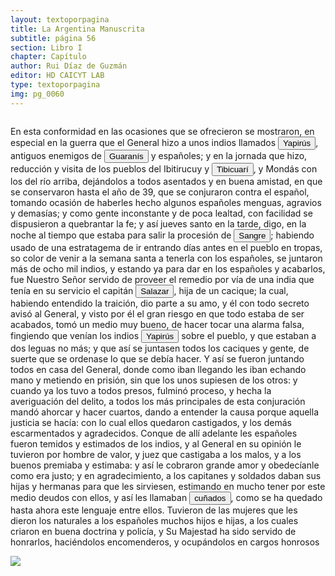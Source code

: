 ```yaml
---
layout: textoporpagina
title: La Argentina Manuscrita
subtitle: página 56
section: Libro I
chapter: Capítulo 
author: Rui Díaz de Guzmán
editor: HD CAICYT LAB
type: textoporpagina
img: pg_0060
---
```


<div class="row">
    <div class="column">
<p>En esta conformidad en las ocasiones que se ofrecieron se mostraron, en especial en la guerra que el General hizo a unos indios llamados <button class="balloon" data-balloon-pos="up" data-balloon-length="large" data-balloon="Incluidos dentro de la familia mataco-guaycurú, los yapirúes habitaban la banda occidental del Paraguay y practicaban la casa y la recolección. Bibliografía: Susnik, Branislava, El rol de los indígenas en la formación y en la vivencia del Paraguay. Tomo II, Asunción, Universo, 1983; Maccormack, Sabine, &quot;Ethnography in South America: The Fisrt Two Hundred years&quot;, en Salomon, Frank; Schwartz, Stuart B. (eds.), The Cambridge History of the Native Peoples of the Americas. Volume III. Part I, Cambridge, Cambridge University Press, 1999, p. 104.">Yapirús</button>, antiguos enemigos de <button class="balloon" data-balloon-pos="up" data-balloon-length="large" data-balloon="Refiere a Los guaraníes o avá, según su autodenominación étnica original (que significa &quot;ser humano&quot;), son un grupo de pueblos indígenas suramericanos que se ubican geográficamente en Paraguay, noreste de Argentina (en ciertas zonas de provincias de la Región del Litoral),​ sur y suroeste de Brasil (en los estados de Río Grande del Sur, Santa Catarina, Paraná y Mato Grosso del Sur) y sureste de Bolivia (en los departamentos de Tarija, Santa Cruz y Chuquisaca) y norte de Uruguay.El muy difundido nombre guaraní lo escucharon los españoles que, al invadir su territorio, habrían oído, entre los gritos de guerra de este pueblo, la frase guará-ny, que significa &quot;combatir-los&quot;. Por otra parte el nombre dada significa en guaraní 'guerrero', &quot;ava&quot; que significa &quot;hombre&quot; y se pronuncia en forma grave entre los chiriguanos (ava guaraníes).Otra versión afirma que la denominación fue tomada de la deformación de una palabra guaraní, guariní que significa precisamente &quot;guerra&quot; o &quot;guerrear&quot;. Al parecer los mismos indígenas se denominaron de esa manera, indicando con ello que se consideraban guerreros.. Los guaraníes se extendían, dividios entre distintas parcialidades, entre la costa brasileña y los contrafuertes andinos, teniendo además asentamientos en las islasdel Río Paraná y del delta del Río de la Plata. Cultivadores selvícolas, producían regulamente excedentes agrícolas que serían indispensables para el avance de la conquista española en el región. Bibliografía:  Silva Noelli, Francisco, &quot;La distribución geográfica de las evidencias arqueológicasguaraní&quot;, en Revista de Indias, vol. LXIV, núm. 30, 2004, pp. 17-34; Susnik, Branislava, El indio colonial del Paraguay. El guaraní colonial, Asunción, Museo Etnográfico &quot;Andrés Barbero&quot;, 1965; Susnik, Branislava, El rol de los indígenas en la formación y en la vivencia delParaguay. Tomo I, Asunción, Universo, 1982; Melià, Bartomeu, El guaraní conquistado y reducido: ensayos de etnohistoria, Asunción, Universidad Católica-Centro de Estudios Paraguayos &quot;AntonioGuasch&quot;, cuarta edición, 1997 [1986]; Melià, Bartomeu, &quot;Sociedades fluviales y selvícolas del este: Paraguay y Paraná&quot;, en Rojas Rabiela, Teresa; Murra, John (dirs.), Historia general de América Latina. Volumen I, París, Editorial Trotta-UNESCO, 1999, pp. 335-552; Catafesto de Sousa, José Otávio, &quot;O sistema econômico nas sociedades indígenas guaraní pré-coloniais&quot;, en Horizontes Antropológicos, año 8, núm. 18, 2002, pp. 211-253; Monteiro, John Manuel, &quot;Os guaraní e a História do Brasil Meridional. Séculos XVI-XVII&quot;, en Carneiro Da Cunha, Manuela L. (org.), História dos índios no Brasil, San Pablo, Fundação de Amparo à Pesquisa do Estado de São Paulo-Companhia das Letras-Secretaria Municipal de Cultura Prefeitura do Município de São Paulo, 1992 pp. 475-498.">Guaranís</button> y españoles; y en la jornada que hizo, reducción y visita de los pueblos del Ibitirucuy y <a href="https://recogito.pelagios.org/document/wzqxhk0h3vpikm/part/1/edit#d8589953-d7bc-4bb4-8f7c-f33eb3caea26" target="_blank"><button class="balloon" data-balloon-pos="up" data-balloon-length="large" data-balloon="Actualmente, Tebicuary-mí">Tibicuarí</button></a>, y Mondás con los del río arriba, dejándolos a todos asentados y en buena amistad, en que se conservaron hasta el año de 39, que se conjuraron contra el español, tomando ocasión de haberles hecho algunos españoles menguas, agravios y demasías; y como gente inconstante y de poca lealtad, con facilidad se dispusieron a quebrantar la fe; y así jueves santo en la tarde, digo, en la noche al tiempo que estaba para salir la procesión de <button class="balloon" data-balloon-pos="up" data-balloon-length="large" data-balloon="Probablemente se refiera al intento de levantamiento que los caciques guaraníes habían planeado en la pascua de 1541, que fue abortado cuando el tesorero Garci Venegas, a cargo del fuerte, se enteró de estos planes  a través de algunas indias que los españoles tenían a su servicio.">Sangre</button>; habiendo usado de una estratagema de ir entrando días antes en el pueblo en tropas, so color de venir a la semana santa a tenerla con los españoles, se juntaron más de ocho mil indios, y estando ya para dar en los españoles y acabarlos, fue Nuestro Señor servido de proveer el remedio por vía de una india que tenía en su servicio el capitán <button class="balloon" data-balloon-pos="up" data-balloon-length="large" data-balloon="Se refiere a Juan de Salazar y Espinoza (1508-1560), una de las figuras políticas más importantes de la temprana colonización del Río de la Plata. Fue un capitán de Pedro de Mendoza a quien el Adelantado le encargó la importante   misión de seguir la huella de Juan de Ayolas río arriba. En 1537 fundó un fuerte en la confluencia de los ríos Paraguay y Pilcomayo, con el acuerdo de los guaraníes carios de la región. De hecho, Salazar fue uno de los primeros capitanes en emparentase con los caciques carios y se constituyó en uno de los negociadores españoles más eficaces y respectados entre ellos. Juan de Salazar aceptó a Domingo de Irala como teniente de gobernador en 1539, aunque después pareció alinearse más bien con el adelantado Álvar Núñez Cabeza de Vaca. De hecho, fue nombrado por este último como su teniente de gobernador una vez encarcelado por la facción de Domingo de Irala. Esto le valió se expulsado de la provincia con Cabeza de Vaca en 1545. En 1550 volvió a embarcarse hacia el Río de la Plata con el cargo de regidor en la armada de Juan de Sanabria. Recién llegaría a Asunción en 1555, donde fue reconocido como Regidor y Tesorero después de reconocer a Irala como gobernador, de acuerdo al nombramiento regio que había recibido.">Salazar</button>, hija de un cacique; la cual, habiendo entendido la traición, dio parte a su amo, y él con todo secreto avisó al General, y visto por él el gran riesgo en que todo estaba de ser acabados, tomó un medio muy bueno, de hacer tocar una alarma falsa, fingiendo que venían los indios <button class="balloon" data-balloon-pos="up" data-balloon-length="large" data-balloon="Incluidos dentro de la familia mataco-guaycurú, los yapirúes habitaban la banda occidental del Paraguay y practicaban la casa y la recolección. Bibliografía: Susnik, Branislava, El rol de los indígenas en la formación y en la vivencia del Paraguay. Tomo II, Asunción, Universo, 1983; Bibliografía: Susnik, Branislava, El rol de los indígenas en la formación y en la vivencia del Paraguay. Tomo II, Asunción, Universo, 1983; Maccormack, Sabine, &quot;Ethnography in South America: The Fisrt Two Hundred years&quot;, en Salomon, Frank; Schwartz, Stuart B. (eds.), The Cambridge History of the Native Peoples of the Americas. Volume III. Part I, Cambridge, Cambridge University Press, 1999, p. 104.">Yapirús</button> sobre el pueblo, y que estaban a dos leguas no más; y que así se juntasen todos los caciques y gente, de suerte que se ordenase lo que se debía hacer. Y así se fueron juntando todos en casa del General, donde como iban llegando les iban echando mano y metiendo en prisión, sin que los unos supiesen de los otros: y cuando ya los tuvo a todos presos, fulminó proceso, y hecha la averiguación del delito, a todos los más principales de esta conjuración mandó ahorcar y hacer cuartos, dando a entender la causa porque aquella justicia se hacía: con lo cual ellos quedaron castigados, y los demás escarmentados y agradecidos. Conque de allí adelante les españoles fueron temidos y estimados de los indios, y al General en su opinión le tuvieron por hombre de valor, y juez que castigaba a los malos, y a los buenos premiaba y estimaba: y así le cobraron grande amor y obedecíanle como era justo; y en agradecimiento, a los capitanes y soldados daban sus hijas y hermanas para que les sirviesen, estimando en mucho tener por este medio deudos con ellos, y así les llamaban <button class="balloon" data-balloon-pos="up" data-balloon-length="large" data-balloon="El cuñadazgo fue un principio organizador de la sociedad colonial rioplatense en el Paraguay. En el contexto guaraní precolonial, el hombre que se casaba con una mujer quedaba &quot;endeudado&quot; con los hombres de la familia de su esposa, obligado a trabajar para ellos en tareas de desmonte o acompañarlos en la guerra. En un primer momento, los españoles que tomaron mujeres guaraníes  trocaron estos servicios por mercancías de origen europeo (hachas y anzuelos de metal) altamente apreciados por los guaraníes. Pero a medida que la posición de los conquistadores se fortaleció, fueron desligándose progresivamente de estos lazos que supuestamente debían unirlos a los padres y hermanos de sus mujeres. Así, la supuesta alianza hispano-guaraní (que muchos historiadores paraguayos siguen considerando constitutiva de la &quot;raza paraguaya&quot;) fue en verdad un inestable equilibrio de fuerzas donde los conquistadores paulatinamente se impusieron militarmente frente a los carios. En este proceso, el sentido de las relaciones de parentesco guaraníes quedó completamente vacío. Ruy Díaz se ocupó en resaltar el parentesco entre blancos y guaraníes porque él era, justamente, nieto de guaraníes por parte de su madre mestiza.">cuñados</button>, como se ha quedado hasta ahora este lenguaje entre ellos. Tuvieron de las mujeres que les dieron los naturales a los españoles muchos hijos e hijas, a los cuales criaron en buena doctrina y policía, y Su Majestad ha sido servido de honrarlos, haciéndolos encomenderos, y ocupándolos en cargos honrosos</p></div>

<div class="column">
<a href="{{site.baseurl}}/assets/img/argentina_manuscrita/{{page.img}}.jpg"><img src="{{site.baseurl}}/assets/img/argentina_manuscrita/{{page.img}}.jpg"></a>
</div>
</div>